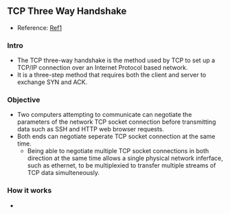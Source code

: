 ## TCP Three Way Handshake

- Reference: [Ref1](http://www.techopedia.com/definition/10339/three-way-handshake)

### Intro
- The TCP three-way handshake is the method used by TCP to set up a TCP/IP connection over an Internet Protocol based network.
- It is a three-step method that requires both the client and server to exchange SYN and ACK.

### Objective
- Two computers attempting to communicate can negotiate the parameters of the network TCP socket connection before transmitting data such as SSH and HTTP web browser requests.
- Both ends can negotiate seperate TCP socket connection at the same time. 
  - Being able to negotiate multiple TCP socket connections in both direction at the same time allows a single physical network inferface, such as ethernet, to be multiplexied to transfer multiple streams of TCP data simulteneously.
  
### How it works
- [](../fig/tcp3handshake.PNG)

